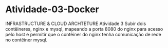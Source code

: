 # Atividade-03-Docker

INFRASTRUCTURE & CLOUD ARCHTETURE
Atividade 3
Subir dois contêineres, nginx e mysql, mapeando a porta 8080 do nginx para acesso pelo host e permitir que o contêiner do nginx tenha comunicação de rede no contêiner mysql.
